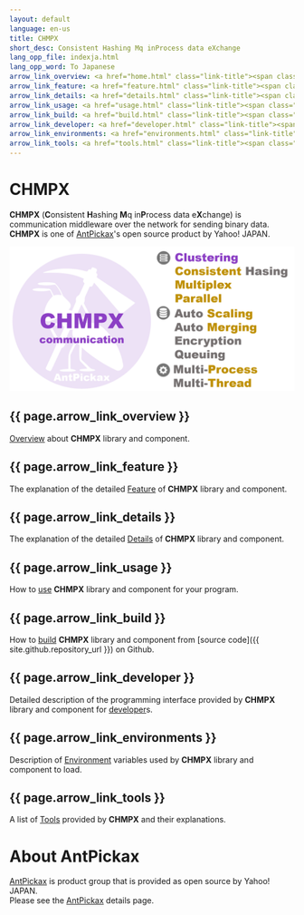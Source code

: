 ```yaml
---
layout: default
language: en-us
title: CHMPX
short_desc: Consistent Hashing Mq inProcess data eXchange
lang_opp_file: indexja.html
lang_opp_word: To Japanese
arrow_link_overview: <a href="home.html" class="link-title"><span class="arrow-base link-arrow-right"></span>Overview</a>
arrow_link_feature: <a href="feature.html" class="link-title"><span class="arrow-base link-arrow-right"></span>Features</a>
arrow_link_details: <a href="details.html" class="link-title"><span class="arrow-base link-arrow-right"></span>Details</a>
arrow_link_usage: <a href="usage.html" class="link-title"><span class="arrow-base link-arrow-right"></span>Usage</a>
arrow_link_build: <a href="build.html" class="link-title"><span class="arrow-base link-arrow-right"></span>Build</a>
arrow_link_developer: <a href="developer.html" class="link-title"><span class="arrow-base link-arrow-right"></span>Developer</a>
arrow_link_environments: <a href="environments.html" class="link-title"><span class="arrow-base link-arrow-right"></span>Environments</a>
arrow_link_tools: <a href="tools.html" class="link-title"><span class="arrow-base link-arrow-right"></span>Tools</a>
---
```


# **CHMPX**
**CHMPX** (**C**onsistent **H**ashing **M**q in**P**rocess data e**X**change) is communication middleware over the network for sending binary data.
**CHMPX** is one of [AntPickax](https://antpick.ax/)'s open source product by Yahoo! JAPAN.  

![CHMPX](images/top_chmpx.png)

## {{ page.arrow_link_overview }}
[Overview](home.html) about **CHMPX** library and component.

## {{ page.arrow_link_feature }}
The explanation of the detailed [Feature](feature.html) of **CHMPX** library and component.

## {{ page.arrow_link_details }}
The explanation of the detailed [Details](details.html) of **CHMPX** library and component.

## {{ page.arrow_link_usage }}
How to [use](usage.html) **CHMPX** library and component for your program.

## {{ page.arrow_link_build }}
How to [build](build.html) **CHMPX** library and component from [source code]({{ site.github.repository_url }}) on Github.

## {{ page.arrow_link_developer }}
Detailed description of the programming interface provided by **CHMPX** library and component for [developer](developer.html)s.

## {{ page.arrow_link_environments }}
Description of [Environment](environments.html) variables used by **CHMPX** library and component to load.

## {{ page.arrow_link_tools }}
A list of [Tools](tools.html) provided by **CHMPX** and their explanations.

# **About AntPickax**
[AntPickax](https://antpick.ax/) is product group that is provided as open source by Yahoo! JAPAN.  
Please see the [AntPickax](https://antpick.ax/) details page.
